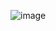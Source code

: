 ![image](https://user-images.githubusercontent.com/77222540/212559857-1c8205b3-0faf-4cf2-a370-4d233b6d350f.png)
